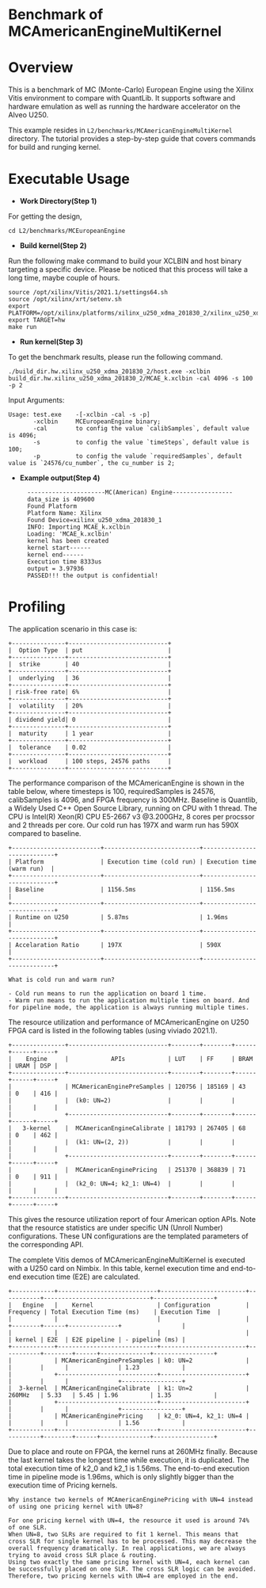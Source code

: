 # Benchmark of MCAmericanEngineMultiKernel


Overview
========
This is a benchmark of MC (Monte-Carlo) European Engine using the Xilinx Vitis environment to compare with QuantLib.  It supports software and hardware emulation as well as running the hardware accelerator on the Alveo U250.

This example resides in ``L2/benchmarks/MCAmericanEngineMultiKernel`` directory. The tutorial provides a step-by-step guide that covers commands for build and runging kernel.

Executable Usage
=================

* **Work Directory(Step 1)**

For getting the design,

    cd L2/benchmarks/MCEuropeanEngine

* **Build kernel(Step 2)**

Run the following make command to build your XCLBIN and host binary targeting a specific device. Please be noticed that this process will take a long time, maybe couple of hours.

    source /opt/xilinx/Vitis/2021.1/settings64.sh
    source /opt/xilinx/xrt/setenv.sh
    export PLATFORM=/opt/xilinx/platforms/xilinx_u250_xdma_201830_2/xilinx_u250_xdma_201830_2.xpfm
    export TARGET=hw
    make run 

* **Run kernel(Step 3)**

To get the benchmark results, please run the following command.

    ./build_dir.hw.xilinx_u250_xdma_201830_2/host.exe -xclbin build_dir.hw.xilinx_u250_xdma_201830_2/MCAE_k.xclbin -cal 4096 -s 100 -p 2

Input Arguments:

    Usage: test.exe    -[-xclbin -cal -s -p]
           -xclbin     MCEuropeanEngine binary;
           -cal        to config the value `calibSamples`, default value is 4096; 
           -s          to config the value `timeSteps`, default value is 100;
           -p          to config the valude `requiredSamples`, default value is `24576/cu_number`, the cu_number is 2;


* **Example output(Step 4)** 

        ----------------------MC(American) Engine-----------------
        data_size is 409600
        Found Platform
        Platform Name: Xilinx
        Found Device=xilinx_u250_xdma_201830_1
        INFO: Importing MCAE_k.xclbin
        Loading: 'MCAE_k.xclbin'
        kernel has been created
        kernel start------
        kernel end------
        Execution time 8333us
        output = 3.97936
        PASSED!!! the output is confidential!


Profiling 
==========

The application scenario in this case is:

    +---------------+----------------------------+
    |  Option Type  | put                        |
    +---------------+----------------------------+
    |  strike       | 40                         |
    +---------------+----------------------------+
    |  underlying   | 36                         |
    +---------------+----------------------------+
    | risk-free rate| 6%                         |
    +---------------+----------------------------+
    |  volatility   | 20%                        |
    +---------------+----------------------------+
    | dividend yield| 0                          |
    +---------------+----------------------------+
    |  maturity     | 1 year                     |
    +---------------+----------------------------+
    |  tolerance    | 0.02                       |
    +---------------+----------------------------+
    |  workload     | 100 steps, 24576 paths     |
    +---------------+----------------------------+


The performance comparison of the MCAmericanEngine is shown in the table below, where timesteps is 100, requiredSamples is 24576, calibSamples is 4096, and FPGA frequency is 300MHz. 
Baseline is Quantlib, a Widely Used C++ Open Source Library, running on CPU with 1 thread. The  CPU is Intel(R) Xeon(R) CPU E5-2667 v3 @3.200GHz, 8 cores per procssor and 2 threads per core.
Our cold run has 197X and warm run has 590X compared to baseline.

    +-------------------------+---------------------------+----------------------------+
    | Platform                | Execution time (cold run) | Execution time (warm run)  |
    +-------------------------+---------------------------+----------------------------+
    | Baseline                | 1156.5ms                  | 1156.5ms                   |
    +-------------------------+---------------------------+----------------------------+
    | Runtime on U250         | 5.87ms                    | 1.96ms                     |
    +-------------------------+---------------------------+----------------------------+
    | Accelaration Ratio      | 197X                      | 590X                       |
    +-------------------------+---------------------------+----------------------------+

    What is cold run and warm run? 

    - Cold run means to run the application on board 1 time. 
    - Warm run means to run the application multiple times on board. And for pipeline mode, the application is always running multiple times.  
 

The resource utilization and performance of MCAmericanEngine on U250 FPGA card is listed in the following tables (using viviado 2021.1).

    +---------------+----------------------------+--------+--------+------+------+-----+
    |    Engine     |            APIs            | LUT    | FF     | BRAM | URAM | DSP |
    +---------------+----------------------------+--------+--------+------+------+-----+
    |               | MCAmericanEnginePreSamples | 120756 | 185169 | 43   | 0    | 416 | 
    |               |  (k0: UN=2)                |        |        |      |      |     |
    |               +----------------------------+--------+--------+------+------+-----+
    |   3-kernel    |  MCAmericanEngineCalibrate | 181793 | 267405 | 68   | 0    | 462 |
    |               |  (k1: UN=(2, 2))           |        |        |      |      |     |
    |               +----------------------------+--------+--------+------+------+-----+
    |               |  MCAmericanEnginePricing   | 251370 | 368839 | 71   | 0    | 911 |
    |               |  (k2_0: UN=4; k2_1: UN=4)  |        |        |      |      |     |
    +---------------+----------------------------+--------+--------+------+------+-----+

This gives the resource utilization report of four American option APIs. Note that the resource statistics are under specific UN (Unroll Number) configurations. These UN configurations are the templated parameters of the corresponding API.

The complete Vitis demos of MCAmericanEngineMultiKernel is executed with a U250 card on Nimbix. In this table, kernel execution time and end-to-end execution time (E2E) are calculated. 

    +------------+----------------------------+------------------------+-----------+------------------------------+-----------------+
    |   Engine   |    Kernel                  | Configuration          | Frequency | Total Execution Time (ms)    | Execution Time  |
    |            |                            |                        |           +--------+------+--------------+                 |
    |            |                            |                        |           | kernel | E2E  | E2E pipeline | - pipeline (ms) |
    +------------+----------------------------+------------------------+-----------+--------+------+--------------+-----------------+
    |            | MCAmericanEnginePreSamples | k0: UN=2               |           |        |      |              | 1.23            |
    |            +----------------------------+------------------------+           |        |      |              +-----------------+
    |  3-kernel  | MCAmericanEngineCalibrate  | k1: Un=2               |  260MHz   | 5.33   | 5.45 | 1.96         | 1.35            |
    |            +----------------------------+------------------------+           |        |      |              +-----------------+
    |            | MCAmericanEnginePricing    | k2_0: UN=4, k2_1: UN=4 |           |        |      |              | 1.56            |
    +------------+----------------------------+------------------------+-----------+--------+------+--------------+-----------------+


Due to place and route on FPGA, the kernel runs at 260MHz finally. Because the last kernel takes the longest time while execution, it is duplicated. The total execution time of k2_0 and k2_1 is 1.56ms. The end-to-end execution time in pipeline mode is 1.96ms, which is only slightly bigger than the execution time of Pricing kernels. 


    Why instance two kernels of MCAmericanEnginePricing with UN=4 instead of using one pricing kernel with UN=8? 

    For one pricing kernel with UN=4, the resource it used is around 74% of one SLR. 
    When UN=8, two SLRs are required to fit 1 kernel. This means that cross SLR for single kernel has to be processed. This may decrease the overall frequency dramatically. In real applications, we are always trying to avoid cross SLR place & routing. 
    Using two exactly the same pricing kernel with UN=4, each kernel can be successfully placed on one SLR. The cross SLR logic can be avoided. Therefore, two pricing kernels with UN=4 are employed in the end.



